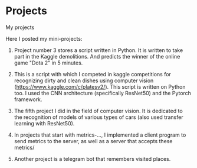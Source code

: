 # Projects
My projects

Here I posted my mini-projects:

1. Project number 3 stores a script written in Python. It is written to take part in the Kaggle demolitions. And predicts the winner of the online game "Dota 2" in 5 minutes.

2. This is a script with which I competed in kaggle competitions for recognizing dirty and clean dishes using computer vision (https://www.kaggle.com/c/platesv2/). This script is written on Python too. I used the CNN architecture (specifically ResNet50) and the Pytorch framework.

3. The fifth project I did in the field of computer vision. It is dedicated to the recognition of models of various types of cars (also used transfer learning with ResNet50).

4. In projects that start with metrics-..., I implemented a client program to send metrics to the server, as well as a server that accepts these metrics/

5. Another project is a telegram bot that remembers visited places.
